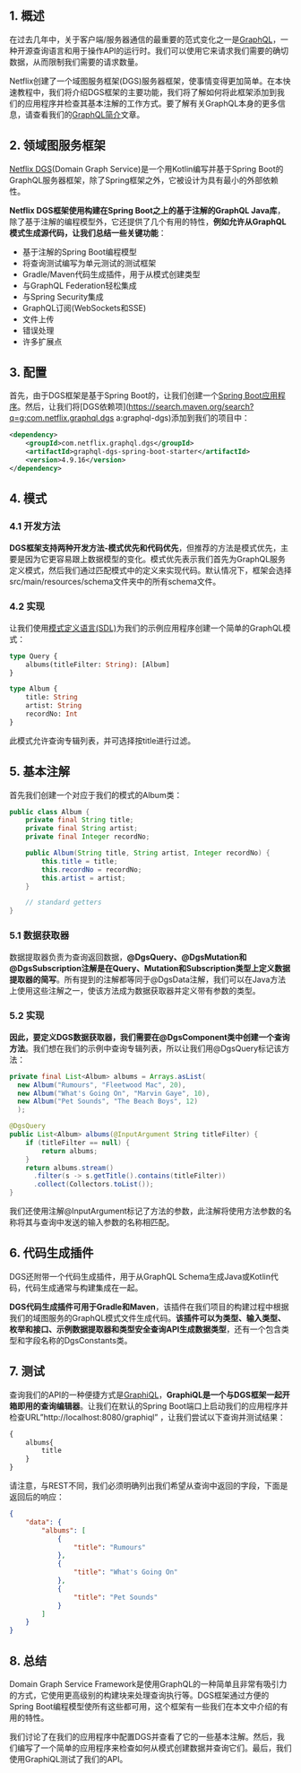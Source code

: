 ## 1. 概述

在过去几年中，关于客户端/服务器通信的最重要的范式变化之一是[GraphQL](https://graphql.org/)，一种开源查询语言和用于操作API的运行时。我们可以使用它来请求我们需要的确切数据，从而限制我们需要的请求数量。

Netflix创建了一个域图服务框架(DGS)服务器框架，使事情变得更加简单。在本快速教程中，我们将介绍DGS框架的主要功能，我们将了解如何将此框架添加到我们的应用程序并检查其基本注解的工作方式。要了解有关GraphQL本身的更多信息，请查看我们的[GraphQL简介](../../graphql-java/docs/GraphQL简介.md)文章。

## 2. 领域图服务框架

[Netflix DGS](https://netflix.github.io/dgs/)(Domain Graph Service)是一个用Kotlin编写并基于Spring Boot的GraphQL服务器框架，除了Spring框架之外，它被设计为具有最小的外部依赖性。

**Netflix DGS框架使用构建在Spring Boot之上的基于注解的GraphQL Java库**，除了基于注解的编程模型外，它还提供了几个有用的特性，**例如允许从GraphQL模式生成源代码，让我们总结一些关键功能**：

-   基于注解的Spring Boot编程模型
-   将查询测试编写为单元测试的测试框架
-   Gradle/Maven代码生成插件，用于从模式创建类型
-   与GraphQL Federation轻松集成
-   与Spring Security集成
-   GraphQL订阅(WebSockets和SSE)
-   文件上传
-   错误处理
-   许多扩展点

## 3. 配置

首先，由于DGS框架是基于Spring Boot的，让我们创建一个[Spring Boot应用程序]()。然后，让我们将[DGS依赖项](https://search.maven.org/search?q=g:com.netflix.graphql.dgs a:graphql-dgs)添加到我们的项目中：

```xml
<dependency>
    <groupId>com.netflix.graphql.dgs</groupId>
    <artifactId>graphql-dgs-spring-boot-starter</artifactId>
    <version>4.9.16</version>
</dependency>
```

## 4. 模式

### 4.1 开发方法

**DGS框架支持两种开发方法-模式优先和代码优先**，但推荐的方法是模式优先，主要是因为它更容易跟上数据模型的变化。模式优先表示我们首先为GraphQL服务定义模式，然后我们通过匹配模式中的定义来实现代码。默认情况下，框架会选择src/main/resources/schema文件夹中的所有schema文件。

### 4.2 实现

让我们使用[模式定义语言(SDL)](https://www.howtographql.com/basics/2-core-concepts/)为我们的示例应用程序创建一个简单的GraphQL模式：

```graphql
type Query {
    albums(titleFilter: String): [Album]
}

type Album {
    title: String
    artist: String
    recordNo: Int
}
```

此模式允许查询专辑列表，并可选择按title进行过滤。

## 5. 基本注解

首先我们创建一个对应于我们的模式的Album类：

```java
public class Album {
    private final String title;
    private final String artist;
    private final Integer recordNo;

    public Album(String title, String artist, Integer recordNo) {
        this.title = title;
        this.recordNo = recordNo;
        this.artist = artist;
    }

    // standard getters
}
```

### 5.1 数据获取器

数据提取器负责为查询返回数据，**@DgsQuery、@DgsMutation和@DgsSubscription注解是在Query、Mutation和Subscription类型上定义数据提取器的简写**。所有提到的注解都等同于@DgsData注解，我们可以在Java方法上使用这些注解之一，使该方法成为数据获取器并定义带有参数的类型。

### 5.2 实现

**因此，要定义DGS数据获取器，我们需要在@DgsComponent类中创建一个查询方法**。我们想在我们的示例中查询专辑列表，所以让我们用@DgsQuery标记该方法：

```java
private final List<Album> albums = Arrays.asList(
  new Album("Rumours", "Fleetwood Mac", 20),
  new Album("What's Going On", "Marvin Gaye", 10), 
  new Album("Pet Sounds", "The Beach Boys", 12)
  );

@DgsQuery
public List<Album> albums(@InputArgument String titleFilter) {
    if (titleFilter == null) {
        return albums;
    }
    return albums.stream()
      .filter(s -> s.getTitle().contains(titleFilter))
      .collect(Collectors.toList());
}
```

我们还使用注解@InputArgument标记了方法的参数，此注解将使用方法参数的名称将其与查询中发送的输入参数的名称相匹配。

## 6. 代码生成插件

DGS还附带一个代码生成插件，用于从GraphQL Schema生成Java或Kotlin代码，代码生成通常与构建集成在一起。

**DGS代码生成插件可用于Gradle和Maven**，该插件在我们项目的构建过程中根据我们的域图服务的GraphQL模式文件生成代码。**该插件可以为类型、输入类型、枚举和接口、示例数据提取器和类型安全查询API生成数据类型**，还有一个包含类型和字段名称的DgsConstants类。

## 7. 测试

查询我们的API的一种便捷方式是[GraphiQL](https://github.com/graphql/graphiql)，**GraphiQL是一个与DGS框架一起开箱即用的查询编辑器**。让我们在默认的Spring Boot端口上启动我们的应用程序并检查URL”http://localhost:8080/graphiql” ，让我们尝试以下查询并测试结果：

```graphql
{
    albums{
        title
    }
}
```

请注意，与REST不同，我们必须明确列出我们希望从查询中返回的字段，下面是返回后的响应：

```json
{
    "data": {
        "albums": [
            {
                "title": "Rumours"
            },
            {
                "title": "What's Going On"
            },
            {
                "title": "Pet Sounds"
            }
        ]
    }
}
```

## 8. 总结

Domain Graph Service Framework是使用GraphQL的一种简单且非常有吸引力的方式，它使用更高级别的构建块来处理查询执行等。DGS框架通过方便的Spring Boot编程模型使所有这些都可用，这个框架有一些我们在本文中介绍的有用的特性。

我们讨论了在我们的应用程序中配置DGS并查看了它的一些基本注解。然后，我们编写了一个简单的应用程序来检查如何从模式创建数据并查询它们。最后，我们使用GraphiQL测试了我们的API。